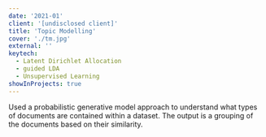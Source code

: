 ```yaml
---
date: '2021-01'
client: '[undisclosed client]'
title: 'Topic Modelling'
cover: './tm.jpg'
external: ''
keytech:
  - Latent Dirichlet Allocation
  - guided LDA
  - Unsupervised Learning
showInProjects: true
---
```


Used a probabilistic generative model approach to understand what types of documents are contained within a dataset. The output is a grouping of the documents based on their similarity.

